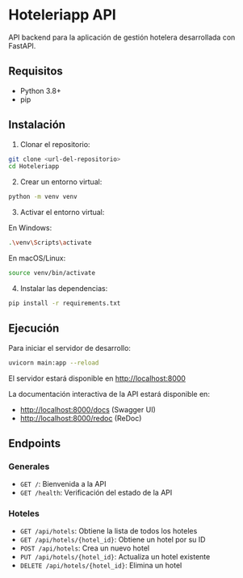 # Hoteleriapp API

API backend para la aplicación de gestión hotelera desarrollada con FastAPI.

## Requisitos

- Python 3.8+
- pip

## Instalación

1. Clonar el repositorio:
```bash
git clone <url-del-repositorio>
cd Hoteleriapp
```

2. Crear un entorno virtual:
```bash
python -m venv venv
```

3. Activar el entorno virtual:

En Windows:
```bash
.\venv\Scripts\activate
```

En macOS/Linux:
```bash
source venv/bin/activate
```

4. Instalar las dependencias:
```bash
pip install -r requirements.txt
```

## Ejecución

Para iniciar el servidor de desarrollo:

```bash
uvicorn main:app --reload
```

El servidor estará disponible en [http://localhost:8000](http://localhost:8000)

La documentación interactiva de la API estará disponible en:
- [http://localhost:8000/docs](http://localhost:8000/docs) (Swagger UI)
- [http://localhost:8000/redoc](http://localhost:8000/redoc) (ReDoc)

## Endpoints

### Generales
- `GET /`: Bienvenida a la API
- `GET /health`: Verificación del estado de la API

### Hoteles
- `GET /api/hotels`: Obtiene la lista de todos los hoteles
- `GET /api/hotels/{hotel_id}`: Obtiene un hotel por su ID
- `POST /api/hotels`: Crea un nuevo hotel
- `PUT /api/hotels/{hotel_id}`: Actualiza un hotel existente
- `DELETE /api/hotels/{hotel_id}`: Elimina un hotel 